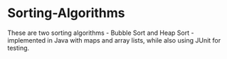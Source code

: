 # Sorting-Algorithms
These are two sorting algorithms - Bubble Sort and Heap Sort - implemented in Java with maps and array lists, while also using JUnit for testing.
